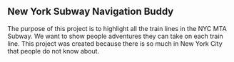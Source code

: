 <h2> New York Subway Navigation Buddy </h2>
<p> The purpose of this project is to highlight all the train lines in the NYC MTA Subway. We want to show people adventures they can take on each train line. This project was created because there is so much in New York City that people do not know about. </p>
